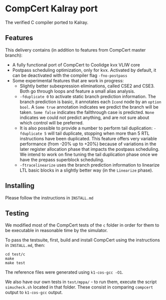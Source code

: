 # CompCert Kalray port
The verified C compiler ported to Kalray.

## Features

This delivery contains (in addition to features from CompCert master branch):
- A fully functional port of CompCert to Coolidge kvx VLIW core
- Postpass scheduling optimization, only for kvx. Activated by default, it can be deactivated with the compiler flag `-fno-postpass`
- Some experimental features that are work in progress:
  - Slightly better subexpression eliminations, called CSE2 and CSE3. Both go through loops and feature a small alias analysis.
  - `-fduplicate 0` to activate static branch prediction information. The branch prediction is basic, it annotates each `Icond` node by an `option bool`. A `Some true` annotation indicates we predict the branch will be taken. `Some false` indicates the fallthrough case is predicted. `None` indicates we could not predict anything, and are not sure about which control will be preferred.
  - It is also possible to provide a number to perform tail duplication: `-fduplicate 5` will tail duplicate, stopping when more than 5 RTL instructions have been duplicated. This feature offers very variable performance (from -20% up to +20%) because of variations in the later register allocation phase that impacts the postpass scheduling. We intend to work on fine tuning the tail duplication phase once we have the prepass superblock scheduling.
  - `-ftracelinearize` uses the branch prediction information to linearize LTL basic blocks in a slightly better way (in the `Linearize` phase).

## Installing

Please follow the instructions in `INSTALL.md`

## Testing

We modified most of the CompCert tests of the `c` folder in order for them to be executable in reasonable time by the simulator.

To pass the testsuite, first, build and install CompCert using the instructions in `INSTALL.md`, then:
```
cd test/c
make
make test
```

The reference files were generated using `k1-cos-gcc -O1`.

We also have our own tests in `test/mppa/` - to run them, execute the script `simucheck.sh` located in that folder. These consist in comparing `compcert` output to `k1-cos-gcc` output.
